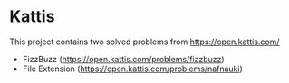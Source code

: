 # Kattis

This project contains two solved problems from https://open.kattis.com/
- FizzBuzz (https://open.kattis.com/problems/fizzbuzz)
- File Extension (https://open.kattis.com/problems/nafnauki)
